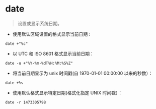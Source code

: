 # date

> 设置或显示系统日期。

- 使用默认区域设置的格式显示当前日期 :

`date +"%c"`

- 以 UTC 和 ISO 8601 格式显示当前日期：

`date -u +"%Y-%m-%dT%H:%M:%S%Z"`

- 将当前日期显示为 unix 时间戳(自 1970-01-01 00:00:00 以来的秒数）：

`date +%s`

- 使用默认格式显示特定日期(格式化指定 UNIX 时间戳）：

`date -r 1473305798`
